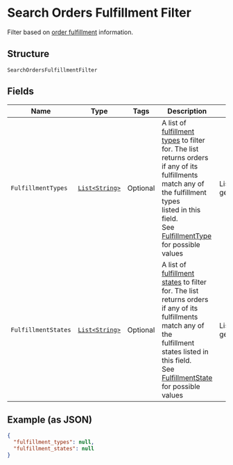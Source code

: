 
# Search Orders Fulfillment Filter

Filter based on [order fulfillment](../../doc/models/fulfillment.md) information.

## Structure

`SearchOrdersFulfillmentFilter`

## Fields

| Name | Type | Tags | Description | Getter |
|  --- | --- | --- | --- | --- |
| `FulfillmentTypes` | [`List<String>`](../../doc/models/fulfillment-type.md) | Optional | A list of [fulfillment types](../../doc/models/fulfillment-type.md) to filter<br>for. The list returns orders if any of its fulfillments match any of the fulfillment types<br>listed in this field.<br>See [FulfillmentType](#type-fulfillmenttype) for possible values | List<String> getFulfillmentTypes() |
| `FulfillmentStates` | [`List<String>`](../../doc/models/fulfillment-state.md) | Optional | A list of [fulfillment states](../../doc/models/fulfillment-state.md) to filter<br>for. The list returns orders if any of its fulfillments match any of the<br>fulfillment states listed in this field.<br>See [FulfillmentState](#type-fulfillmentstate) for possible values | List<String> getFulfillmentStates() |

## Example (as JSON)

```json
{
  "fulfillment_types": null,
  "fulfillment_states": null
}
```

